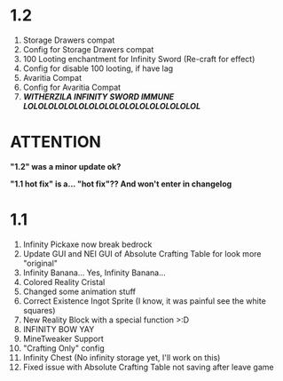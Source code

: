 # 1.2
1. Storage Drawers compat
2. Config for Storage Drawers compat
3. 100 Looting enchantment for Infinity Sword (Re-craft for effect)
4. Config for disable 100 looting, if have lag
5. Avaritia Compat
6. Config for Avaritia Compat
7. ***WITHERZILA INFINITY SWORD IMMUNE LOLOLOLOLOLOLOLOLOLOLOLOLOLOLOLOLOL***

# ATTENTION
**"1.2" was a minor update ok?**

**"1.1 hot fix" is a... "hot fix"?? And won't enter in changelog**

# 1.1
1. Infinity Pickaxe now break bedrock
2. Update GUI and NEI GUI of Absolute Crafting Table for look more "original"
3. Infinity Banana... Yes, Infinity Banana...
4. Colored Reality Cristal
5. Changed some animation stuff
6. Correct Existence Ingot Sprite (I know, it was painful see the white squares)
7. New Reality Block with a special function >:D
8. INFINITY BOW YAY
9. MineTweaker Support
10. "Crafting Only" config
11. Infinity Chest (No infinity storage yet, I'll work on this)
12. Fixed issue with Absolute Crafting Table not saving after leave game
